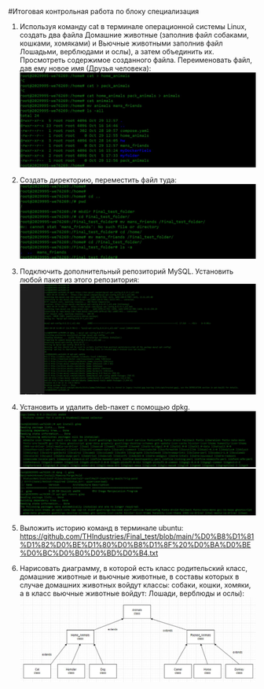 #Итоговая контрольная работа по блоку специализация

1. Используя команду cat в терминале операционной системы Linux, создать
два файла Домашние животные (заполнив файл собаками, кошками,
хомяками) и Вьючные животными заполнив файл Лошадьми, верблюдами и
ослы), а затем объединить их. Просмотреть содержимое созданного файла.
Переименовать файл, дав ему новое имя (Друзья человека):
![Иллюстрация к проекту](https://github.com/THIndustries/Final_test/blob/main/01.JPG)

2. Создать директорию, переместить файл туда:
![Иллюстрация к проекту](https://github.com/THIndustries/Final_test/blob/main/02.JPG)

3. Подключить дополнительный репозиторий MySQL. Установить любой пакет
из этого репозитория:
![Иллюстрация к проекту](https://github.com/THIndustries/Final_test/blob/main/03.JPG)

4. Установить и удалить deb-пакет с помощью dpkg.
![Иллюстрация к проекту](https://github.com/THIndustries/Final_test/blob/main/4.1.JPG)
![Иллюстрация к проекту](https://github.com/THIndustries/Final_test/blob/main/4.2.JPG)

5. Выложить историю команд в терминале ubuntu:
https://github.com/THIndustries/Final_test/blob/main/%D0%B8%D1%81%D1%82%D0%BE%D1%80%D0%B8%D1%8F%20%D0%BA%D0%BE%D0%BC%D0%B0%D0%BD%D0%B4.txt

6. Нарисовать диаграмму, в которой есть класс родительский класс, домашние
животные и вьючные животные, в составы которых в случае домашних
животных войдут классы: собаки, кошки, хомяки, а в класс вьючные животные
войдут: Лошади, верблюды и ослы):
![Иллюстрация к проекту](https://github.com/THIndustries/Final_test/blob/main/6.1.JPG)
